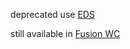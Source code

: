 deprecated use [EDS](https://storybook.eds.equinor.com/?path=/docs/data-display-avatar--docs)

still available in [Fusion WC](https://equinor.github.io/fusion-web-components/?path=/docs/data-display-avatar--docs)
